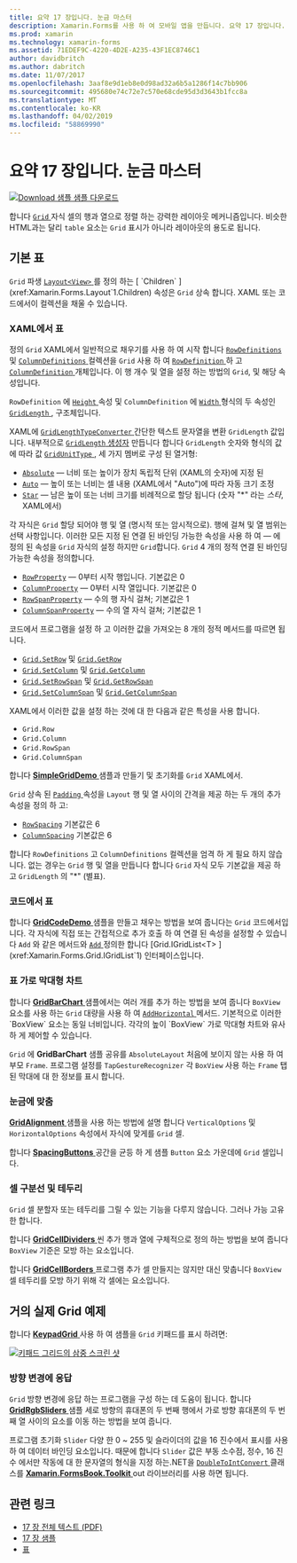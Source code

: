 ```yaml
---
title: 요약 17 장입니다. 눈금 마스터
description: Xamarin.Forms를 사용 하 여 모바일 앱을 만듭니다. 요약 17 장입니다. 눈금 마스터
ms.prod: xamarin
ms.technology: xamarin-forms
ms.assetid: 71EDEF9C-4220-4D2E-A235-43F1EC8746C1
author: davidbritch
ms.author: dabritch
ms.date: 11/07/2017
ms.openlocfilehash: 3aaf8e9d1eb8e0d98ad32a6b5a1286f14c7bb906
ms.sourcegitcommit: 495680e74c72e7c570e68cde95d3d3643b1fcc8a
ms.translationtype: MT
ms.contentlocale: ko-KR
ms.lasthandoff: 04/02/2019
ms.locfileid: "58869990"
---
```

# <a name="summary-of-chapter-17-mastering-the-grid"></a>요약 17 장입니다. 눈금 마스터

[![Download 샘플](~/media/shared/download.png) 샘플 다운로드](https://github.com/xamarin/xamarin-forms-book-samples/tree/master/Chapter17)

합니다 [ `Grid` ](xref:Xamarin.Forms.Grid) 자식 셀의 행과 열으로 정렬 하는 강력한 레이아웃 메커니즘입니다. 비슷한 HTML과는 달리 `table` 요소는 `Grid` 표시가 아니라 레이아웃의 용도로 됩니다.

## <a name="the-basic-grid"></a>기본 표

`Grid` 파생 [ `Layout<View>` ](xref:Xamarin.Forms.Layout`1)를 정의 하는 [ `Children` ](xref:Xamarin.Forms.Layout`1.Children) 속성은 `Grid` 상속 합니다. XAML 또는 코드에서이 컬렉션을 채울 수 있습니다.

### <a name="the-grid-in-xaml"></a>XAML에서 표

정의 `Grid` XAML에서 일반적으로 채우기를 사용 하 여 시작 합니다 [ `RowDefinitions` ](xref:Xamarin.Forms.Grid.RowDefinitions) 및 [ `ColumnDefinitions` ](xref:Xamarin.Forms.Grid.ColumnDefinitions) 컬렉션을 `Grid` 사용 하 여 [ `RowDefinition` ](xref:Xamarin.Forms.RowDefinition) 하 고 [ `ColumnDefinition` ](xref:Xamarin.Forms.ColumnDefinition) 개체입니다. 이 행 개수 및 열을 설정 하는 방법의 `Grid`, 및 해당 속성입니다.

`RowDefinition` 에 [ `Height` ](xref:Xamarin.Forms.RowDefinition.Height) 속성 및 `ColumnDefinition` 에 [ `Width` ](xref:Xamarin.Forms.ColumnDefinition.Width) 형식의 두 속성인 [ `GridLength` ](xref:Xamarin.Forms.GridLength), 구조체입니다.

XAML에 [ `GridLengthTypeConverter` ](xref:Xamarin.Forms.GridLengthTypeConverter) 간단한 텍스트 문자열을 변환 `GridLength` 값입니다. 내부적으로 [ `GridLength` 생성자](xref:Xamarin.Forms.GridLength.%23ctor(System.Double,Xamarin.Forms.GridUnitType)) 만듭니다 합니다 `GridLength` 숫자와 형식의 값에 따라 값 [ `GridUnitType` ](xref:Xamarin.Forms.GridUnitType), 세 가지 멤버로 구성 된 열거형:

- [`Absolute`](xref:Xamarin.Forms.GridUnitType.Absolute) &mdash; 너비 또는 높이가 장치 독립적 단위 (XAML의 숫자)에 지정 된
- [`Auto`](xref:Xamarin.Forms.GridUnitType.Auto) &mdash; 높이 또는 너비는 셀 내용 (XAML에서 "Auto")에 따라 자동 크기 조정
- [`Star`](xref:Xamarin.Forms.GridUnitType.Star) &mdash; 남은 높이 또는 너비 크기를 비례적으로 할당 됩니다 (숫자 "\*" 라는 *스타*, XAML에서)

각 자식은 `Grid` 할당 되어야 행 및 열 (명시적 또는 암시적으로). 행에 걸쳐 및 열 범위는 선택 사항입니다. 이러한 모든 지정 된 연결 된 바인딩 가능한 속성을 사용 하 여 &mdash; 에 정의 된 속성을 `Grid` 자식의 설정 하지만 `Grid`합니다. `Grid` 4 개의 정적 연결 된 바인딩 가능한 속성을 정의합니다.

- [`RowProperty`](xref:Xamarin.Forms.Grid.RowProperty) &mdash; 0부터 시작 행입니다. 기본값은 0
- [`ColumnProperty`](xref:Xamarin.Forms.Grid.ColumnProperty) &mdash; 0부터 시작 열입니다. 기본값은 0
- [`RowSpanProperty`](xref:Xamarin.Forms.Grid.RowSpanProperty) &mdash; 수의 행 자식 걸쳐; 기본값은 1
- [`ColumnSpanProperty`](xref:Xamarin.Forms.Grid.ColumnSpanProperty) &mdash; 수의 열 자식 걸쳐; 기본값은 1

코드에서 프로그램을 설정 하 고 이러한 값을 가져오는 8 개의 정적 메서드를 따르면 됩니다.

- [`Grid.SetRow`](xref:Xamarin.Forms.Grid.SetRow(Xamarin.Forms.BindableObject,System.Int32)) 및 [`Grid.GetRow`](xref:Xamarin.Forms.Grid.GetRow(Xamarin.Forms.BindableObject))
- [`Grid.SetColumn`](xref:Xamarin.Forms.Grid.SetColumn(Xamarin.Forms.BindableObject,System.Int32)) 및 [`Grid.GetColumn`](xref:Xamarin.Forms.Grid.GetColumn(Xamarin.Forms.BindableObject))
- [`Grid.SetRowSpan`](xref:Xamarin.Forms.Grid.SetRowSpan(Xamarin.Forms.BindableObject,System.Int32)) 및 [`Grid.GetRowSpan`](xref:Xamarin.Forms.Grid.GetRowSpan(Xamarin.Forms.BindableObject))
- [`Grid.SetColumnSpan`](xref:Xamarin.Forms.Grid.SetColumnSpan(Xamarin.Forms.BindableObject,System.Int32)) 및 [`Grid.GetColumnSpan`](xref:Xamarin.Forms.Grid.GetColumnSpan(Xamarin.Forms.BindableObject))

XAML에서 이러한 값을 설정 하는 것에 대 한 다음과 같은 특성을 사용 합니다.

- `Grid.Row`
- `Grid.Column`
- `Grid.RowSpan`
- `Grid.ColumnSpan`

합니다 [ **SimpleGridDemo** ](https://github.com/xamarin/xamarin-forms-book-samples/tree/master/Chapter17/SimpleGridDemo) 샘플과 만들기 및 초기화를 `Grid` XAML에서.

`Grid` 상속 된 [ `Padding` ](xref:Xamarin.Forms.Layout.Padding) 속성을 `Layout` 행 및 열 사이의 간격을 제공 하는 두 개의 추가 속성을 정의 하 고:

- [`RowSpacing`](xref:Xamarin.Forms.Grid.RowSpacing) 기본값은 6
- [`ColumnSpacing`](xref:Xamarin.Forms.Grid.ColumnSpacing) 기본값은 6

합니다 `RowDefinitions` 고 `ColumnDefinitions` 컬렉션을 엄격 하 게 필요 하지 않습니다. 없는 경우는 `Grid` 행 및 열을 만듭니다 합니다 `Grid` 자식 모두 기본값을 제공 하 고 `GridLength` 의 "\*" (별표).

### <a name="the-grid-in-code"></a>코드에서 표

합니다 [ **GridCodeDemo** ](https://github.com/xamarin/xamarin-forms-book-samples/tree/master/Chapter17/GridCodeDemo) 샘플을 만들고 채우는 방법을 보여 줍니다는 `Grid` 코드에서입니다. 각 자식에 직접 또는 간접적으로 추가 호출 하 여 연결 된 속성을 설정할 수 있습니다 `Add` 와 같은 메서드와 [ `Add` ](xref:Xamarin.Forms.Grid.IGridList`1.Add*) 정의한 합니다 [Grid.IGridList<T> ](xref:Xamarin.Forms.Grid.IGridList`1) 인터페이스입니다.

### <a name="the-grid-bar-chart"></a>표 가로 막대형 차트

합니다 [ **GridBarChart** ](https://github.com/xamarin/xamarin-forms-book-samples/tree/master/Chapter17/GridBarChart) 샘플에서는 여러 개를 추가 하는 방법을 보여 줍니다 `BoxView` 요소를 사용 하는 `Grid` 대량을 사용 하 여 [ `AddHorizontal` ](xref:Xamarin.Forms.Grid.IGridList`1.AddHorizontal*) 메서드. 기본적으로 이러한 `BoxView` 요소는 동일 너비입니다. 각각의 높이 `BoxView` 가로 막대형 차트와 유사 하 게 제어할 수 있습니다.

`Grid` 에 **GridBarChart** 샘플 공유를 `AbsoluteLayout` 처음에 보이지 않는 사용 하 여 부모 `Frame`. 프로그램 설정를 `TapGestureRecognizer` 각 `BoxView` 사용 하는 `Frame` 탭된 막대에 대 한 정보를 표시 합니다.

### <a name="alignment-in-the-grid"></a>눈금에 맞춤

[ **GridAlignment** ](https://github.com/xamarin/xamarin-forms-book-samples/tree/master/Chapter17/GridAlignment) 샘플을 사용 하는 방법에 설명 합니다 `VerticalOptions` 및 `HorizontalOptions` 속성에서 자식에 맞게를 `Grid` 셀.

합니다 [ **SpacingButtons** ](https://github.com/xamarin/xamarin-forms-book-samples/tree/master/Chapter17/SpacingButtons) 공간을 균등 하 게 샘플 `Button` 요소 가운데에 `Grid` 셀입니다.

### <a name="cell-dividers-and-borders"></a>셀 구분선 및 테두리

`Grid` 셀 분할자 또는 테두리를 그릴 수 있는 기능을 다루지 않습니다. 그러나 가능 고유한 합니다.

합니다 [ **GridCellDividers** ](https://github.com/xamarin/xamarin-forms-book-samples/tree/master/Chapter17/GridCellDividers) 씬 추가 행과 열에 구체적으로 정의 하는 방법을 보여 줍니다 `BoxView` 기준은 모방 하는 요소입니다.

합니다 [ **GridCellBorders** ](https://github.com/xamarin/xamarin-forms-book-samples/tree/master/Chapter17/GridCellBorders) 프로그램 추가 셀 만들지는 않지만 대신 맞춥니다 `BoxView` 셀 테두리를 모방 하기 위해 각 셀에는 요소입니다.

## <a name="almost-real-life-grid-examples"></a>거의 실제 Grid 예제

합니다 [ **KeypadGrid** ](https://github.com/xamarin/xamarin-forms-book-samples/tree/master/Chapter17/KeypadGrid) 사용 하 여 샘플을 `Grid` 키패드를 표시 하려면:

[![키패드 그리드의 삼중 스크린 샷](images/ch17fg12-small.png "키패드 표")](images/ch17fg12-large.png#lightbox "키패드 표")

### <a name="responding-to-orientation-changes"></a>방향 변경에 응답

`Grid` 방향 변경에 응답 하는 프로그램을 구성 하는 데 도움이 됩니다. 합니다 [ **GridRgbSliders** ](https://github.com/xamarin/xamarin-forms-book-samples/tree/master/Chapter17/GridRgbSliders) 샘플 세로 방향의 휴대폰의 두 번째 행에서 가로 방향 휴대폰의 두 번째 열 사이의 요소를 이동 하는 방법을 보여 줍니다.

프로그램 초기화 `Slider` 다양 한 0 ~ 255 및 슬라이더의 값을 16 진수에서 표시를 사용 하 여 데이터 바인딩 요소입니다. 때문에 합니다 `Slider` 값은 부동 소수점, 정수, 16 진수 에서만 작동에 대 한 문자열의 형식을 지정 하는.NET을 [ `DoubleToIntConvert` ](https://github.com/xamarin/xamarin-forms-book-samples/blob/master/Libraries/Xamarin.FormsBook.Toolkit/Xamarin.FormsBook.Toolkit/DoubleToIntConverter.cs) 클래스를 [ **Xamarin.FormsBook.Toolkit** ](https://github.com/xamarin/xamarin-forms-book-samples/tree/master/Libraries/Xamarin.FormsBook.Toolkit) out 라이브러리를 사용 하면 됩니다.



## <a name="related-links"></a>관련 링크

- [17 장 전체 텍스트 (PDF)](https://download.xamarin.com/developer/xamarin-forms-book/XamarinFormsBook-Ch17-Apr2016.pdf)
- [17 장 샘플](https://github.com/xamarin/xamarin-forms-book-samples/tree/master/Chapter17)
- [표](~/xamarin-forms/user-interface/layouts/grid.md)

